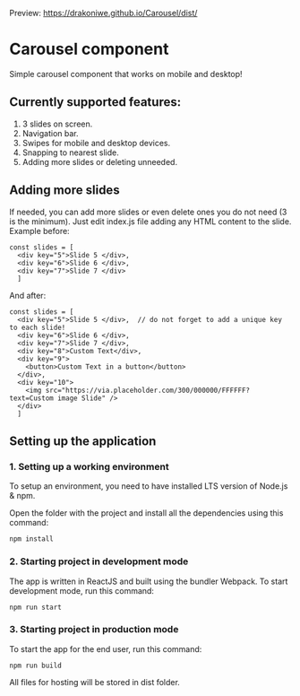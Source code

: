 Preview: https://drakoniwe.github.io/Carousel/dist/
# Carousel component
Simple carousel component that works on mobile and desktop!
## Currently supported features:
1. 3 slides on screen.
2. Navigation bar.
3. Swipes for mobile and desktop devices.
4. Snapping to nearest slide.
5. Adding more slides or deleting unneeded.
## Adding more slides
If needed, you can add more slides or even delete ones you do not need (3 is the minimum). Just edit index.js file adding any HTML content to the slide.
Example before:
```
const slides = [
  <div key="5">Slide 5 </div>,
  <div key="6">Slide 6 </div>,
  <div key="7">Slide 7 </div>
  ]
```
And after:
```
const slides = [
  <div key="5">Slide 5 </div>,  // do not forget to add a unique key to each slide!
  <div key="6">Slide 6 </div>,
  <div key="7">Slide 7 </div>,
  <div key="8">Custom Text</div>,
  <div key="9">
    <button>Custom Text in a button</button>
  </div>,
  <div key="10">
    <img src="https://via.placeholder.com/300/000000/FFFFFF?text=Custom image Slide" />
  </div>
  ]
```
## Setting up the application
### 1. Setting up a working environment
To setup an environment, you need to have installed LTS version of Node.js & npm.

Open the folder with the project and install all the dependencies using this command:
```
npm install
```
### 2. Starting project in development mode
The app is written in ReactJS and built using the bundler Webpack. To start development mode, run this command:
```
npm run start
``` 
### 3. Starting project in production mode
To start the app for the end user, run this command:
```
npm run build
```
All files for hosting will be stored in dist folder.
